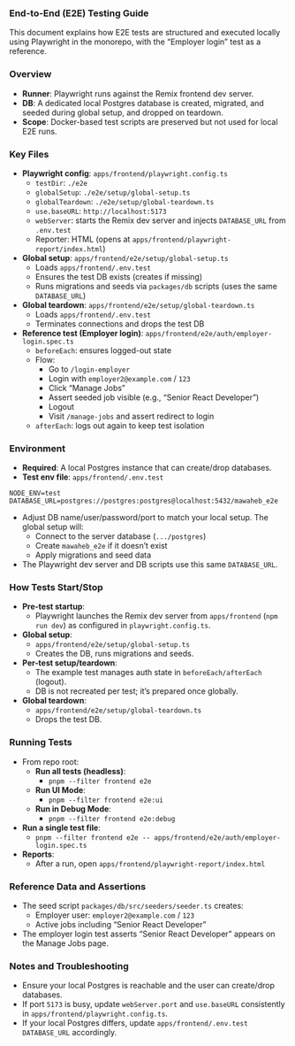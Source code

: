 ### End-to-End (E2E) Testing Guide

This document explains how E2E tests are structured and executed locally using Playwright in the monorepo, with the “Employer login” test as a reference.

### Overview

- **Runner**: Playwright runs against the Remix frontend dev server.
- **DB**: A dedicated local Postgres database is created, migrated, and seeded during global setup, and dropped on teardown.
- **Scope**: Docker-based test scripts are preserved but not used for local E2E runs.

### Key Files

- **Playwright config**: `apps/frontend/playwright.config.ts`
  - `testDir`: `./e2e`
  - `globalSetup`: `./e2e/setup/global-setup.ts`
  - `globalTeardown`: `./e2e/setup/global-teardown.ts`
  - `use.baseURL`: `http://localhost:5173`
  - `webServer`: starts the Remix dev server and injects `DATABASE_URL` from `.env.test`
  - Reporter: HTML (opens at `apps/frontend/playwright-report/index.html`)
- **Global setup**: `apps/frontend/e2e/setup/global-setup.ts`
  - Loads `apps/frontend/.env.test`
  - Ensures the test DB exists (creates if missing)
  - Runs migrations and seeds via `packages/db` scripts (uses the same `DATABASE_URL`)
- **Global teardown**: `apps/frontend/e2e/setup/global-teardown.ts`
  - Loads `apps/frontend/.env.test`
  - Terminates connections and drops the test DB
- **Reference test (Employer login)**: `apps/frontend/e2e/auth/employer-login.spec.ts`
  - `beforeEach`: ensures logged-out state
  - Flow:
    - Go to `/login-employer`
    - Login with `employer2@example.com` / `123`
    - Click “Manage Jobs”
    - Assert seeded job visible (e.g., “Senior React Developer”)
    - Logout
    - Visit `/manage-jobs` and assert redirect to login
  - `afterEach`: logs out again to keep test isolation

### Environment

- **Required**: A local Postgres instance that can create/drop databases.
- **Test env file**: `apps/frontend/.env.test`

```dotenv
NODE_ENV=test
DATABASE_URL=postgres://postgres:postgres@localhost:5432/mawaheb_e2e
```

- Adjust DB name/user/password/port to match your local setup. The global setup will:
  - Connect to the server database (`.../postgres`)
  - Create `mawaheb_e2e` if it doesn’t exist
  - Apply migrations and seed data
- The Playwright dev server and DB scripts use this same `DATABASE_URL`.

### How Tests Start/Stop

- **Pre-test startup**:
  - Playwright launches the Remix dev server from `apps/frontend` (`npm run dev`) as configured in `playwright.config.ts`.
- **Global setup**:
  - `apps/frontend/e2e/setup/global-setup.ts`
  - Creates the DB, runs migrations and seeds.
- **Per-test setup/teardown**:
  - The example test manages auth state in `beforeEach/afterEach` (logout).
  - DB is not recreated per test; it’s prepared once globally.
- **Global teardown**:
  - `apps/frontend/e2e/setup/global-teardown.ts`
  - Drops the test DB.

### Running Tests

- From repo root:
  - **Run all tests (headless)**:
    - `pnpm --filter frontend e2e`
  - **Run UI Mode**:
    - `pnpm --filter frontend e2e:ui`
  - **Run in Debug Mode**:
    - `pnpm --filter frontend e2e:debug`
- **Run a single test file**:
  - `pnpm --filter frontend e2e -- apps/frontend/e2e/auth/employer-login.spec.ts`
- **Reports**:
  - After a run, open `apps/frontend/playwright-report/index.html`

### Reference Data and Assertions

- The seed script `packages/db/src/seeders/seeder.ts` creates:
  - Employer user: `employer2@example.com` / `123`
  - Active jobs including “Senior React Developer”
- The employer login test asserts “Senior React Developer” appears on the Manage Jobs page.

### Notes and Troubleshooting

- Ensure your local Postgres is reachable and the user can create/drop databases.
- If port `5173` is busy, update `webServer.port` and `use.baseURL` consistently in `apps/frontend/playwright.config.ts`.
- If your local Postgres differs, update `apps/frontend/.env.test` `DATABASE_URL` accordingly.

